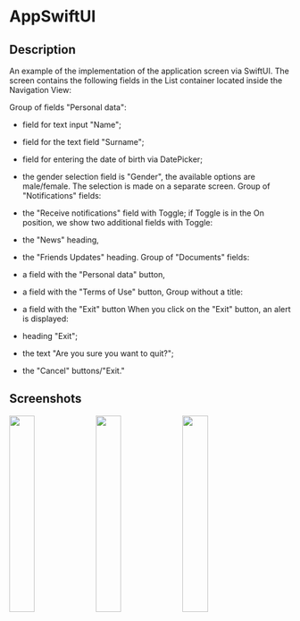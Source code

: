 # AppSwiftUI

 ## Description

 An example of the implementation of the application screen via SwiftUI. 
The screen contains the following fields in the List container located inside the Navigation View:


Group of fields "Personal data":


- field for text input "Name";
- field for the text field "Surname";
- field for entering the date of birth via DatePicker;
- the gender selection field is "Gender", the available options are male/female. The selection is made on a separate screen.
Group of "Notifications" fields:


- the "Receive notifications" field with Toggle;
if Toggle is in the On position, we show two additional fields with Toggle:
- the "News" heading, 
- the "Friends Updates" heading.
Group of "Documents" fields:


- a field with the "Personal data" button,
- a field with the "Terms of Use" button,
Group without a title:


- a field with the "Exit" button
When you click on the "Exit" button, an alert is displayed:


- heading "Exit";
- the text "Are you sure you want to quit?";
- the "Cancel" buttons/"Exit."


## Screenshots


<img src="https://user-images.githubusercontent.com/123460015/235444810-6a80228a-cafd-4605-aafc-a5960f24a010.png" width=30% height=30%>
<img src="https://user-images.githubusercontent.com/123460015/235444813-55f2495c-4b9c-4ab7-b27d-4500f61d7653.png" width=30% height=30%>
<img src="https://user-images.githubusercontent.com/123460015/235444819-9bfd9a02-81cf-4329-a75c-f4a64650d50e.png" width=30% height=30%>


